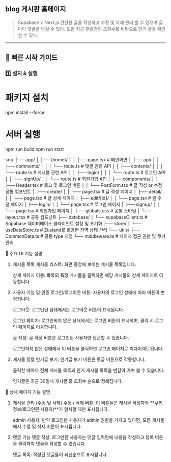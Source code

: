 
## blog 게시판 홈페이지 
> Supabase + Next.js
> 간단한 글을 작성하고 수정 및 삭제 관리 할 수 있으며 글마다 댓글을 남길 수 있다. 또한 최근 한달간의 조회수를 바탕으로 인기 글을 확인 할 수 있다.
---

## 🚀 빠른 시작 가이드

### 1️⃣ 설치 & 실행

# 패키지 설치
npm install --force

#  서버 실행
npm run build
npm run start

src/
├── app/
│   ├── (home)/
│   │   ├── page.tsx # 메인화면
│   ├── api/
│   │   ├── comments/
│   │   │   └── route.ts    # 댓글 관련 API 
│   │   ├── contents/
│   │   │   └── route.ts    # 게시물 관련 API
│   │   ├── login/
│   │   │   └── route.ts    # 로그인 API
│   │   └── signUp/
│   │       └── route.ts    # 회원가입 API
│   ├── components/
│   │   ├── Header.tsx      # 로고 및 로그인 버튼
│   │   └── PostForm.tsx    # 글 작성 or 수정 공통 컴포넌트
│   ├── create/
│   │   └── page.tsx        # 글 작성 페이지
│   ├── detail/
│   │   └── page.tsx        # 글 상세 페이지
│   ├── edit/[id]/
│   │   └── page.tsx        # 글 수정 페이지
│   ├── login/
│   │   └── page.tsx        # 로그인 페이지
│   ├── signup/
│   │   └── page.tsx        # 회원가입 페이지
│   ├── globals.css         # 공통 스타일
│   └── layout.tsx          # 공통 컴포넌트
├── database/
│   └── supabaseClient.ts   # Supabase 데이터베이스 클라이언트 설정 및 초기화
├── store/
│   └── useDataStore.ts     # Zustand를 활용한 전역 상태 관리
└── utils/
    ├── CommonData.ts       # 공통 type 지정
└── middleware.ts           # 페이지 접근 권한 및 쿠키 관리



📜 주요 UI 기능 설명
1. 게시물 목록
    게시물 리스트: 화면 중앙에 보이는 게시물 목록입니다.

    상세 페이지 이동: 목록의 특정 게시물을 클릭하면 해당 게시물의 상세 페이지로 이동합니다.

2. 사용자 기능 및 인증
    로그인/로그아웃 버튼: 사용자의 로그인 상태에 따라 버튼이 변경됩니다.

    로그아웃: 로그인된 상태에서는 로그아웃 버튼이 표시됩니다.

    로그인 페이지: 로그인되지 않은 상태에서는 로그인 버튼이 표시되며, 클릭 시 로그인 페이지로 이동합니다.

    글 작성: 글 작성 버튼은 로그인된 사용자만 접근할 수 있습니다.

    로그인하지 않은 상태에서 이 버튼을 클릭하면 로그인 페이지로 리다이렉트됩니다.

3. 게시물 정렬
    인기글 보기: 인기글 보기 버튼은 토글 버튼으로 작동합니다.

    클릭할 때마다 전체 게시물 목록과 인기 게시물 목록을 번갈아 가며 볼 수 있습니다.
    
    인기글은 최근 30일내 게시글 중 조회수 순으로 정해집니다.

📜 상세 페이지 기능 설명
1. 게시물 관리 (수정 및 삭제)
    수정 / 삭제 버튼: 이 버튼들은 게시물 작성자와 **쿠키 정보(로그인된 사용자)**가 일치할 때만 표시됩니다.

    admin 사용자: 만약 로그인한 사용자가 admin 권한을 가지고 있다면, 모든 게시물에서 수정 및 삭제 버튼이 표시됩니다.

2. 댓글 기능
    댓글 작성: 로그인된 사용자는 댓글 입력란에 내용을 작성하고 등록 버튼을 클릭하여 댓글을 작성할 수 있습니다.

    댓글 목록: 작성된 댓글들이 최신순으로 표시됩니다.